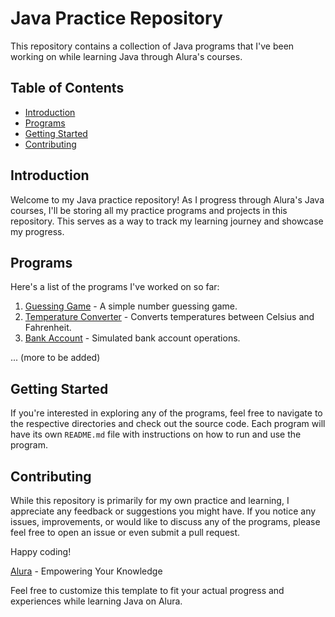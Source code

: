 # Java Practice Repository

This repository contains a collection of Java programs that I've been working on while learning Java through Alura's courses.

## Table of Contents

- [Introduction](#introduction)
- [Programs](#programs)
- [Getting Started](#getting-started)
- [Contributing](#contributing)

## Introduction

Welcome to my Java practice repository! As I progress through Alura's Java courses, I'll be storing all my practice programs and projects in this repository. This serves as a way to track my learning journey and showcase my progress.

## Programs

Here's a list of the programs I've worked on so far:

1. [Guessing Game](/guessing-game) - A simple number guessing game.
2. [Temperature Converter](/temperature-converter) - Converts temperatures between Celsius and Fahrenheit.
3. [Bank Account](/bank-account) - Simulated bank account operations.

... (more to be added)

## Getting Started

If you're interested in exploring any of the programs, feel free to navigate to the respective directories and check out the source code. Each program will have its own `README.md` file with instructions on how to run and use the program.

## Contributing

While this repository is primarily for my own practice and learning, I appreciate any feedback or suggestions you might have. If you notice any issues, improvements, or would like to discuss any of the programs, please feel free to open an issue or even submit a pull request.

Happy coding!

[Alura](https://www.alura.com.br) - Empowering Your Knowledge

Feel free to customize this template to fit your actual progress and experiences while learning Java on Alura.
